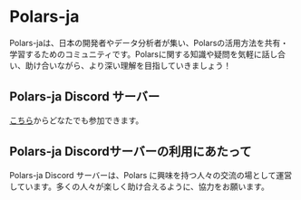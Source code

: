# Polars-ja
Polars-jaは、日本の開発者やデータ分析者が集い、Polarsの活用方法を共有・学習するためのコミュニティです。Polarsに関する知識や疑問を気軽に話し合い、助け合いながら、より深い理解を目指していきましょう！

## Polars-ja Discord サーバー
[こちら](https://discord.gg/GG5zG9Rs8b)からどなたでも参加できます。

## Polars-ja Discordサーバーの利用にあたって
Polars-ja Discord サーバーは、Polars に興味を持つ人々の交流の場として運営しています。多くの人々が楽しく助け合えるように、協力をお願います。
